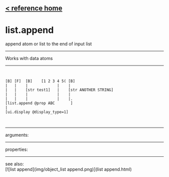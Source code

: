 [< reference home](index.html)
---

# list.append


append atom or list to the end of input list

---

Works with data atoms
<br>


---


```


[B] [F]  [B]    [1 2 3 4 5( [B]
|   |    |             |    |
|   |    [str test1]   |    [str ANOTHER STRING]
|   |    |             |    |
|   |    |             |    |.
[list.append @prop ABC       ]
|
[ui.display @display_type=1]

            
```

---
arguments:


---
properties:


---
see also:<br>
[![list append](img/object_list append.png)](list append.html)
